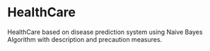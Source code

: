 # HealthCare
HealthCare based on disease prediction system using Naive Bayes Algorithm with description and precaution measures.
